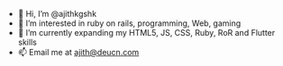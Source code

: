 - 👋 Hi, I’m @ajithkgshk
- 👀 I’m interested in ruby on rails, programming, Web, gaming
- 🌱 I’m currently expanding my HTML5, JS, CSS, Ruby, RoR and Flutter skills
- 📫 Email me at ajith@deucn.com

<!---
ajithkgshk/ajithkgshk is a ✨ special ✨ repository because its `README.md` (this file) appears on your GitHub profile.
You can click the Preview link to take a look at your changes.
--->
